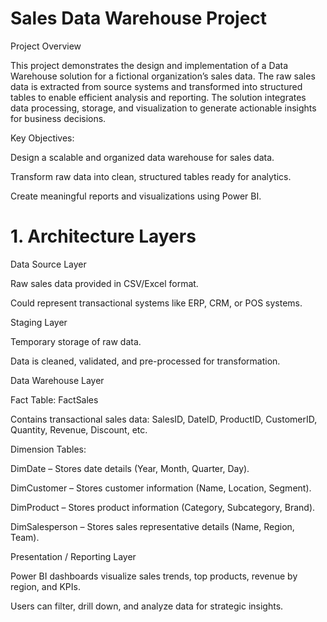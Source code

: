 # Sales Data Warehouse Project
Project Overview

This project demonstrates the design and implementation of a Data Warehouse solution for a fictional organization’s sales data. The raw sales data is extracted from source systems and transformed into structured tables to enable efficient analysis and reporting. The solution integrates data processing, storage, and visualization to generate actionable insights for business decisions.

Key Objectives:

Design a scalable and organized data warehouse for sales data.

Transform raw data into clean, structured tables ready for analytics.

Create meaningful reports and visualizations using Power BI.

# 1. Architecture Layers

Data Source Layer

Raw sales data provided in CSV/Excel format.

Could represent transactional systems like ERP, CRM, or POS systems.

Staging Layer

Temporary storage of raw data.

Data is cleaned, validated, and pre-processed for transformation.

Data Warehouse Layer

Fact Table: FactSales

Contains transactional sales data: SalesID, DateID, ProductID, CustomerID, Quantity, Revenue, Discount, etc.

Dimension Tables:

DimDate – Stores date details (Year, Month, Quarter, Day).

DimCustomer – Stores customer information (Name, Location, Segment).

DimProduct – Stores product information (Category, Subcategory, Brand).

DimSalesperson – Stores sales representative details (Name, Region, Team).

Presentation / Reporting Layer

Power BI dashboards visualize sales trends, top products, revenue by region, and KPIs.

Users can filter, drill down, and analyze data for strategic insights.
